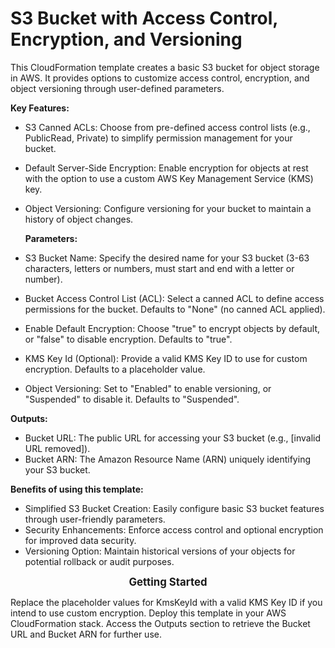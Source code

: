 # S3 Bucket with Access Control, Encryption, and Versioning

This CloudFormation template creates a basic S3 bucket for object storage in AWS. It provides options to customize access control, encryption, and object versioning through user-defined parameters.

**Key Features:**

* S3 Canned ACLs:
    Choose from pre-defined access control lists (e.g., PublicRead, Private) to simplify permission management for your bucket.
* Default Server-Side Encryption:
    Enable encryption for objects at rest with the option to use a custom AWS Key Management Service (KMS) key.
* Object Versioning: Configure versioning for your bucket to maintain a history of object changes.

  **Parameters:**

* S3 Bucket Name:
    Specify the desired name for your S3 bucket (3-63 characters, letters or numbers, must start and end with a letter or number).
* Bucket Access Control List (ACL):
    Select a canned ACL to define access permissions for the bucket. Defaults to "None" (no canned ACL applied).
* Enable Default Encryption: Choose "true" to encrypt objects by default, or "false" to disable encryption. Defaults to "true".
* KMS Key Id (Optional):
    Provide a valid KMS Key ID to use for custom encryption. Defaults to a placeholder value.
* Object Versioning:
    Set to "Enabled" to enable versioning, or "Suspended" to disable it. Defaults to "Suspended".

**Outputs:**

* Bucket URL:
    The public URL for accessing your S3 bucket (e.g., [invalid URL removed]).
* Bucket ARN:
    The Amazon Resource Name (ARN) uniquely identifying your S3 bucket.

**Benefits of using this template:**

* Simplified S3 Bucket Creation:
    Easily configure basic S3 bucket features through user-friendly parameters.
* Security Enhancements:
    Enforce access control and optional encryption for improved data security.
* Versioning Option:
    Maintain historical versions of your objects for potential rollback or audit purposes.

<p align="center"><b><big>Getting Started</big></b></p>

Replace the placeholder values for KmsKeyId with a valid KMS Key ID if you intend to use custom encryption.
Deploy this template in your AWS CloudFormation stack.
Access the Outputs section to retrieve the Bucket URL and Bucket ARN for further use.
